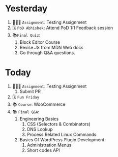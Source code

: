 # Yesterday
1. 👨🏻‍💻 `Assignment`: Testing Assignment
2. 🗓️ `PoD Abhishek`: Attend PoD 1:1 Feedback session
3. 📚`Final Quiz`: 
	1. Block Editor Course
	2. Revise JS from MDN Web docs
	3. Go through Q&A questions.

# Today
1. 👨🏻‍💻 `Assignment`: Testing Assignment
	1. Submit PR
2. 🗓️ `Fun Friday`
3. 📚 `Course`: WooCommerce
4. 📚 `Final Q&A`:
	1. Engineering Basics
		1. CSS (Selectors & Combinators)
		2. DNS Lookup
		3. Process Related Linux Commands
	2. Basics Of WordPress Plugin Development
		1. Administration Menus
		2. Short codes API